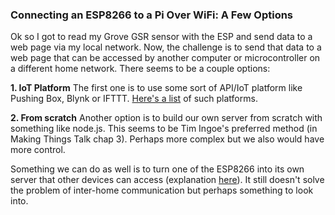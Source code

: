 ### Connecting an ESP8266 to a Pi Over WiFi: A Few Options

Ok so I got to read my Grove GSR sensor with the ESP and send data to a web page via my local network. Now, the challenge is to send that data to a web page that can be accessed by another computer or microcontroller on a different home network.
There seems to be a couple options:

**1. IoT Platform** 
The first one is to use some sort of API/IoT platform like Pushing Box, Blynk or IFTTT. [Here's a list](https://geekflare.com/iot-platform-tools/#anchor-node-red) of such platforms.

**2. From scratch** 
Another option is to build our own server from scratch with something like node.js. This seems to be Tim Ingoe's preferred method (in Making Things Talk chap 3). Perhaps more complex but we also would have more control.

Something we can do as well is to turn one of the ESP8266 into its own server that other devices can access (explanation [here](https://lastminuteengineers.com/creating-esp8266-web-server-arduino-ide/)). It still doesn't solve the problem of inter-home communication but perhaps something to look into.

